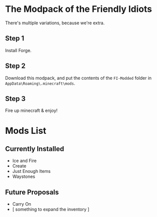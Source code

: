 # The Modpack of the Friendly Idiots

There's multiple variations, because we're extra.

## Step 1
Install Forge.

## Step 2
Download this modpack, and put the contents of the `FI-Modded` folder in `AppData\Roaming\.minecraft\mods`.

## Step 3
Fire up minecraft & enjoy!

# Mods List

## Currently Installed
- Ice and Fire
- Create
- Just Enough Items
- Waystones

## Future Proposals
- Carry On
- [ something to expand the inventory ]
